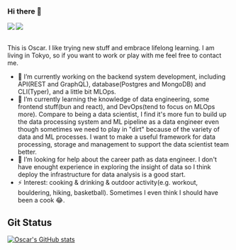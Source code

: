 ### Hi there 👋
<a href="https://kashiwachen.substack.com/">
  <img align="left" src="https://img.shields.io/website?down_color=red&down_message=down&label=MY%20BLOG&style=for-the-badge&up_message=open&up_color=blue&url=https://kashiwachen.substack.com/" />
</a>
<a href="https://kashiwachen.netlify.app/">
  <img align="left" src="https://img.shields.io/website?down_color=red&down_message=down&label=MY%20SITE&style=for-the-badge&up_message=open&up_color=blue&url=https://kashiwachen.netlify.app/" />
</a>

<br>
<br>

This is Oscar.
I like trying new stuff and embrace lifelong learning.
I am living in Tokyo, so if you want to work or play with me feel free to contact me.

- 🔭 I’m currently working on the backend system development, including API(REST and GraphQL), database(Postgres and MongoDB) and CLI(Typer), and a little bit MLOps.
- 🌱 I’m currently learning the knowledge of data engineering, some frontend stuff(bun and react), and DevOps(tend to focus on MLOps more). Compare to being a data scientist, I find it's more fun to build up the data processing system and ML pipeline as a data engineer even though sometimes we need to play in "dirt" because of the variety of data and ML processes.
I want to make a useful framework for data processing, storage and management to support the data scientist team better.
- 🤔 I’m looking for help about the career path as data engineer.
I don't have enought experience in exploring the insight of data so I think deploy the infrastructure for data analysis is a good start.
- ⚡ Interest: cooking & drinking & outdoor activity(e.g. workout, bouldering, hiking, basketball).
Sometimes I even think I should have been a cook :joy:.

Git Status
------

[![Oscar's GitHub stats](https://github-readme-stats.vercel.app/api?username=kashiwachen&count_private=true&show_icons=true&theme=tokyonight)](https://github.com/anuraghazra/github-readme-stats)
